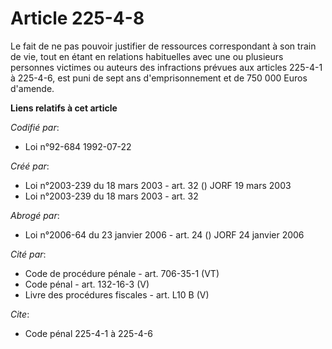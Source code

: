 # Article 225-4-8

Le fait de ne pas pouvoir justifier de ressources correspondant à son train de vie, tout en étant en relations habituelles
avec une ou plusieurs personnes victimes ou auteurs des infractions prévues aux articles 225-4-1 à 225-4-6, est puni de sept
ans d'emprisonnement et de 750 000 Euros d'amende.

**Liens relatifs à cet article**

_Codifié par_:

  - Loi n°92-684 1992-07-22

_Créé par_:

  - Loi n°2003-239 du 18 mars 2003 - art. 32 () JORF 19 mars 2003
  - Loi n°2003-239 du 18 mars 2003 - art. 32

_Abrogé par_:

  - Loi n°2006-64 du 23 janvier 2006 - art. 24 () JORF 24 janvier 2006

_Cité par_:

  - Code de procédure pénale - art. 706-35-1 (VT)
  - Code pénal - art. 132-16-3 (V)
  - Livre des procédures fiscales - art. L10 B (V)

_Cite_:

  - Code pénal 225-4-1 à 225-4-6
